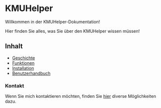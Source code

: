 # KMUHelper

Willkommen in der KMUHelper-Dokumentation!

Hier finden Sie alles, was Sie über den KMUHelper wissen müssen!

## Inhalt

-   [Geschichte](history)
-   [Funktionen](functions)
-   [Installation](installation)
-   [Benutzerhandbuch](manual)

### Kontakt

Wenn Sie mich kontaktieren möchten, finden Sie [hier](https://rafaelurben.github.io/diverses/rafaelurben/#kontakt) diverse Möglichkeiten dazu.
